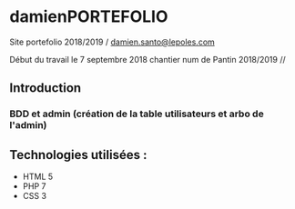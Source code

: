 # damienPORTEFOLIO
Site portefolio 2018/2019 / damien.santo@lepoles.com

Début du travail le 7 septembre 2018 chantier num de Pantin 2018/2019 //

## Introduction
### BDD et admin  (création de la table utilisateurs et arbo de l'admin)

## Technologies utilisées :
* HTML 5
* PHP 7
* CSS 3